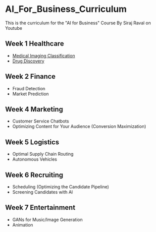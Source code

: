 # AI_For_Business_Curriculum
This is the curriculum for the "AI for Business" Course By Siraj Raval on Youtube

## Week 1 Healthcare 
- [Medical Imaging Classification](https://youtu.be/DCcmFXXAHf4)
- [Drug Discovery](https://youtu.be/hY9Bc3mtphs)

## Week 2 Finance
- Fraud Detection
- Market Prediction

## Week 4 Marketing
- Customer Service Chatbots
- Optimizing Content for Your Audience (Conversion Maximization)

## Week 5 Logistics
- Optimal Supply Chain Routing
- Autonomous Vehicles

## Week 6 Recruiting
- Scheduling (Optimizing the Candidate Pipeline) 
- Screening Candidates with AI

## Week 7 Entertainment
- GANs for Music/Image Generation 
- Animation 

